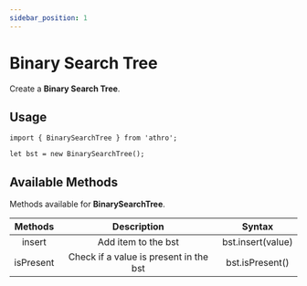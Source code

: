 ```yaml
---
sidebar_position: 1
---
```


# Binary Search Tree

Create a **Binary Search Tree**.

## Usage

```tsx title="src/sample/binarysearchtree.ts"
import { BinarySearchTree } from 'athro';

let bst = new BinarySearchTree();
```

## Available Methods
Methods available for **BinarySearchTree**.


| Methods | Description  | Syntax  |
| :---:   | :-: | :-: |
| insert | Add item to the bst | bst.insert(value) |
| isPresent | Check if a value is present in the bst | bst.isPresent() |

